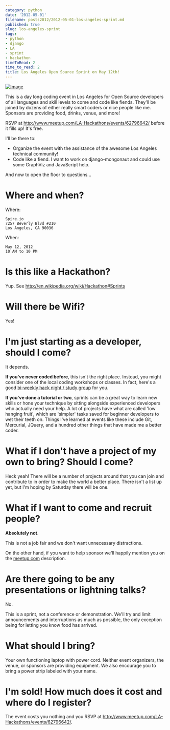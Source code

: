 ```yaml
---
category: python
date: '2012-05-01'
filename: posts2012/2012-05-01-los-angeles-sprint.md
published: true
slug: los-angeles-sprint
tags:
- python
- django
- LA
- sprint
- hackathon
timeToRead: 2
time_to_read: 2
title: Los Angeles Open Source Sprint on May 12th!
---
```


[![image](https://farm9.staticflickr.com/8022/7132778527_6e3b49b313_o.png)](http://www.flickr.com/photos/pydanny/7132778527/)

This is a day long coding event in Los Angeles for Open Source
developers of all languages and skill levels to come and code like
fiends. They'll be joined by dozens of either really smart coders or
nice people like me. Sponsors are providing food, drinks, venue, and
more!

RSVP at <http://www.meetup.com/LA-Hackathons/events/62796642/> before it
fills up! It's free.

I'll be there to:

-   Organize the event with the assistance of the awesome Los Angeles
    technical community!
-   Code like a fiend. I want to work on django-mongonaut and could use
    some GraphViz and JavaScript help.

And now to open the floor to questions...

Where and when?
===============

Where:

    Spire.io
    7257 Beverly Blvd #210
    Los Angeles, CA 90036

When:

    May 12, 2012
    10 AM to 10 PM

Is this like a Hackathon?
=========================

Yup. See <http://en.wikipedia.org/wiki/Hackathon#Sprints>

Will there be Wifi?
===================

Yes!

I'm just starting as a developer, should I come?
=================================================

It depends.

**If you've never coded before**, this isn't the right place. Instead,
you might consider one of the local coding workshops or classes. In
fact, here's a good [bi-weekly hack night / study
group](http://www.meetup.com/Los-Angeles-Hack-Night/) for you.

**If you've done a tutorial or two**, sprints can be a great way to
learn new skills or hone your technique by sitting alongside experienced
developers who actually need your help. A lot of projects have what are
called 'low hanging fruit', which are 'simpler' tasks saved for
beginner developers to wet their teeth on. Things I've learned at
events like these include Git, Mercurial, JQuery, and a hundred other
things that have made me a better coder.

What if I don't have a project of my own to bring? Should I come?
==================================================================

Heck yeah! There will be a number of projects around that you can join
and contribute to in order to make the world a better place. There
isn't a list up yet, but I'm hoping by Saturday there will be one.

What if I want to come and recruit people?
==========================================

**Absolutely not**.

This is not a job fair and we don't want unnecessary distractions.

On the other hand, if you want to help sponsor we'll happily mention
you on the
[meetup.com](http://www.meetup.com/LA-Hackathons/events/62796642/)
description.

Are there going to be any presentations or lightning talks?
===========================================================

No.

This is a sprint, not a conference or demonstration. We'll try and
limit announcements and interruptions as much as possible, the only
exception being for letting you know food has arrived.

What should I bring?
====================

Your own functioning laptop with power cord. Neither event organizers,
the venue, or sponsors are providing equipment. We also encourage you to
bring a power strip labeled with your name.

I'm sold! How much does it cost and where do I register?
=========================================================

The event costs you nothing and you RSVP at
<http://www.meetup.com/LA-Hackathons/events/62796642/>.
